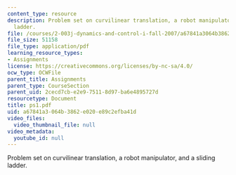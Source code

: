 ```yaml
---
content_type: resource
description: Problem set on curvilinear translation, a robot manipulator, and a sliding
  ladder.
file: /courses/2-003j-dynamics-and-control-i-fall-2007/a67841a3064b3862e020e89c2efba41d_ps1.pdf
file_size: 51158
file_type: application/pdf
learning_resource_types:
- Assignments
license: https://creativecommons.org/licenses/by-nc-sa/4.0/
ocw_type: OCWFile
parent_title: Assignments
parent_type: CourseSection
parent_uid: 2cecd7cb-e2e9-7511-8d97-ba6e4895727d
resourcetype: Document
title: ps1.pdf
uid: a67841a3-064b-3862-e020-e89c2efba41d
video_files:
  video_thumbnail_file: null
video_metadata:
  youtube_id: null
---
```

Problem set on curvilinear translation, a robot manipulator, and a sliding ladder.